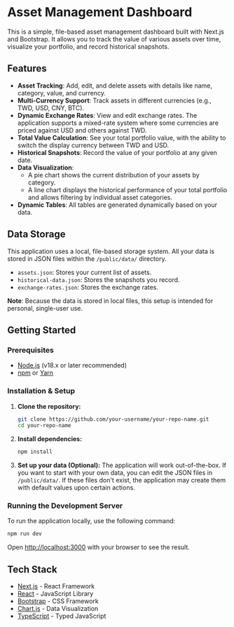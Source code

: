 # Asset Management Dashboard

This is a simple, file-based asset management dashboard built with Next.js and Bootstrap. It allows you to track the value of various assets over time, visualize your portfolio, and record historical snapshots.

## Features

- **Asset Tracking**: Add, edit, and delete assets with details like name, category, value, and currency.
- **Multi-Currency Support**: Track assets in different currencies (e.g., TWD, USD, CNY, BTC).
- **Dynamic Exchange Rates**: View and edit exchange rates. The application supports a mixed-rate system where some currencies are priced against USD and others against TWD.
- **Total Value Calculation**: See your total portfolio value, with the ability to switch the display currency between TWD and USD.
- **Historical Snapshots**: Record the value of your portfolio at any given date.
- **Data Visualization**:
  - A pie chart shows the current distribution of your assets by category.
  - A line chart displays the historical performance of your total portfolio and allows filtering by individual asset categories.
- **Dynamic Tables**: All tables are generated dynamically based on your data.

## Data Storage

This application uses a local, file-based storage system. All your data is stored in JSON files within the `/public/data/` directory.

- `assets.json`: Stores your current list of assets.
- `historical-data.json`: Stores the snapshots you record.
- `exchange-rates.json`: Stores the exchange rates.

**Note**: Because the data is stored in local files, this setup is intended for personal, single-user use.

## Getting Started

### Prerequisites

- [Node.js](https://nodejs.org/) (v18.x or later recommended)
- [npm](https://www.npmjs.com/) or [Yarn](https://yarnpkg.com/)

### Installation & Setup

1.  **Clone the repository:**
    ```bash
    git clone https://github.com/your-username/your-repo-name.git
    cd your-repo-name
    ```

2.  **Install dependencies:**
    ```bash
    npm install
    ```

3.  **Set up your data (Optional):**
    The application will work out-of-the-box. If you want to start with your own data, you can edit the JSON files in `/public/data/`. If these files don't exist, the application may create them with default values upon certain actions.

### Running the Development Server

To run the application locally, use the following command:

```bash
npm run dev
```

Open [http://localhost:3000](http://localhost:3000) with your browser to see the result.

## Tech Stack

- [Next.js](https://nextjs.org/) - React Framework
- [React](https://reactjs.org/) - JavaScript Library
- [Bootstrap](https://getbootstrap.com/) - CSS Framework
- [Chart.js](https://www.chartjs.org/) - Data Visualization
- [TypeScript](https://www.typescriptlang.org/) - Typed JavaScript
